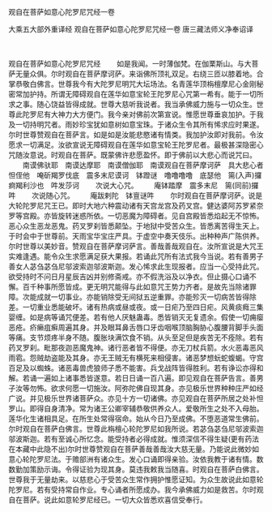 观自在菩萨如意心陀罗尼咒经一卷


大乘五大部外重译经
观自在菩萨如意心陀罗尼咒经一卷
唐三藏法师义净奉诏译


　　

观自在菩萨如意心陀罗尼咒经
　　如是我闻。一时薄伽梵。在伽栗斯山。与大菩萨无量众俱。尔时观自在菩萨摩诃萨。来诣佛所顶礼双足。右绕三匝以膝着地。合掌恭敬白佛言。世尊我今有大陀罗尼明咒大坛场法。名青莲华顶栴檀摩尼心金刚秘密常加护持。所谓无障碍观自在莲华如意宝轮王陀罗尼心咒第一希有。能于一切所求之事。随心饶益皆得成就。世尊大慈听我说者。我当承佛威力施与一切众生。世尊此陀罗尼有大神力大方便门。我今亲对佛前次第宣说。惟愿世尊垂哀加护。于我及一切持明咒者。雨妙珍宝犹如意树如意宝珠。于诸众生令其所有悕求应时果遂。尔时世尊赞观自在菩萨言。如是如是汝能悲愍诸有情类。我加护汝即对我前。令汝愿求一切满足。汝欲宣说无障碍观自在莲华如意宝轮王陀罗尼者。最极甚深隐密心咒随汝意说。时观自在菩萨。既蒙佛许悲愿盈怀。即于佛前以大悲心而说咒曰。
　　南谟佛驮耶　南谟达摩耶　南谟僧伽耶　南谟观自在菩萨摩诃萨　具大悲心者　怛侄他　唵斫羯罗伐底　震多末尼谟诃　钵蹬谜　噜噜噜噜　底瑟他　篅(入声)攞痾羯利沙也　吽发莎诃
　　次说大心咒。
　　庵钵踏摩　震多末尼　篅(同前)攞吽
　　次说随心咒。
　　庵跋剌陀　钵亶谜吽
　　尔时观自在菩萨摩诃萨。说是大轮陀罗尼咒王已。即时大地六种震动诸有天宫龙宫及药叉宫。健达婆阿苏罗紧奈罗等宫殿。亦皆旋转迷惑所依。一切恶魔为障碍者。见自宫殿皆悉焰起无不惊怖。恶心众生恶龙恶鬼。药叉罗刹皆悉颠坠。于地狱中受苦众生。皆悉离苦得生天上。于时会中于世尊前。天雨宝华宝庄严具。于虚空中奏天伎乐。出种种声广陈供养。尔时世尊以美妙音。赞观自在菩萨摩诃萨言。善哉善哉观自在。汝所宣说是大咒王实难逢遇。能令众生求愿满足获大果报。若诵此咒所有法式我今当说。若有善男子善女人苾刍苾刍尼邬波索迦邬波斯迦。发心悕求此生现报者。应当一心受持此咒。欲受持时不问日月星辰吉凶并别修斋戒。亦不假洗浴及以净衣。但止摄心口诵不懈。百千种事所愿皆成。更无明咒能得与此如意咒王势力齐者。是故先当除诸罪障。次能成就一切事业。亦能销除受无间狱五逆重罪。亦能殄灭一切病苦皆得除差。一切重业悉能破坏。诸有热病或昼或夜。或一日疟乃至四日疟。风黄痰癊三集婴缠。如是病等诵咒便差。若有他人厌魅蛊毒。悉皆销灭无复遗余。假使一切痈瘿恶疮。疥癞疽癣周遍其身。并及眼耳鼻舌唇口牙齿咽喉顶脑胸胁心腹腰背脚手头面等痛。支节烦疼半身不随。腹胀块满饮食不销。从头至足但是疾苦无不痊除。若有药叉罗刹。毗那夜迦恶魔鬼神。诸行恶者皆不得便。亦无刀杖兵箭。水火恶毒恶风雨雹。怨贼劫盗能及其身。亦无王贼无有横死来相侵害。诸恶梦想蚖蛇蝮蝎。守宫百足及以蜘蛛。诸恶毒兽虎狼师子悉不能害。兵戈战阵皆得胜利。若有诤讼亦得和解。若诵一遍如上诸事悉皆遂意。若日日诵一百八遍。即见观自在菩萨告言。善男子汝等勿怖。欲求何愿一切施汝。阿弥陀佛自现其身。亦见极乐世界种种庄严如经广说。并见极乐世界诸菩萨众。亦见十方一切诸佛。亦见观自在菩萨所居之处补怛罗山。即得自身清净。常为诸王公卿宰辅恭敬供养众人。爱敬所生之处不入母胎。莲华化生诸相具足。在所生处常得宿命。始从今日乃至成佛。不堕恶道常生佛前。尔时观自在菩萨白佛言。世尊此栴檀心轮陀罗尼如我所说。若苾刍苾刍尼邬波索迦邬波斯迦。若有至诚心所忆念。能受持者必得成就。惟须深信不得生疑(更有药法在本藏中此隐不出)尔时世尊赞观自在菩萨善哉善哉汝大慈无量。乃能说此微妙如意心轮陀罗尼法。于赡部洲有诸众生。发心口诵即得亲验。汝依我教于诸有情。数数勤加策励示诲。令得证验为现其身。莫违我敕我当随喜。时观自在菩萨白佛言。世尊我于无量劫来。以慈悲心于受苦众生常作拥护惟愿证知。为众生故说此如意轮陀罗尼。若有受持常自作业。专心诵者所愿成办。我今承佛威力如是救苦。尔时观自在菩萨。说此如意轮罗尼经已。一切大众皆悉欢喜信受奉行。


